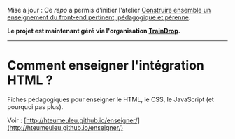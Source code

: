 Mise à jour :
Ce _repo_ a permis d'initier l'atelier [Construire ensemble un enseignement du front-end pertinent, pédagogique et pérenne](http://www.paris-web.fr/2014/ateliers/construire-ensemble-un-enseignement-du-front-end-pertinent-pedagogique-et-perenne.php). 

**Le projet est maintenant géré via l'organisation [TrainDrop](http://traindrop.github.io/).**

---

Comment enseigner l'intégration HTML ?
=========

Fiches pédagogiques pour enseigner le HTML, le CSS, le JavaScript (et pourquoi pas plus).

Voir : [http://hteumeuleu.github.io/enseigner/](http://hteumeuleu.github.io/enseigner/)
